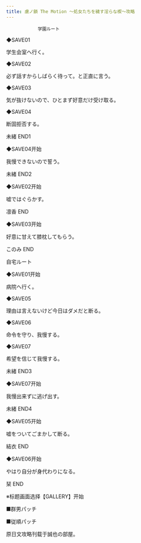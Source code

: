 ```yaml
---
title: 虜ノ鎖 The Motion ～処女たちを穢す淫らな楔～攻略
---
```


                学園ルート



◆SAVE01

学生会室へ行く。

◆SAVE02

必ず話すからしばらく待って。と正直に言う。

◆SAVE03

気が抜けないので、ひとまず好意だけ受け取る。

◆SAVE04

断固拒否する。



未緒 END1



◆SAVE04开始

我慢できないので誓う。



未緒 END2



◆SAVE02开始

嘘ではぐらかす。



凛香 END



◆SAVE03开始

好意に甘えて膝枕してもらう。



このみ END



自宅ルート



◆SAVE01开始

病院へ行く。

◆SAVE05

理由は言えないけど今日はダメだと断る。

◆SAVE06

命令を守り、我慢する。

◆SAVE07

希望を信じて我慢する。



未緒 END3



◆SAVE07开始

我慢出来ずに逃げ出す。



未緒 END4



◆SAVE05开始

嘘をついてごまかして断る。



結衣 END



◆SAVE06开始

やはり自分が身代わりになる。



栞 END



※标题画面选择【GALLERY】开始

■群男パッチ

■従順パッチ



原日文攻略刊载于誠也の部屋。


              
